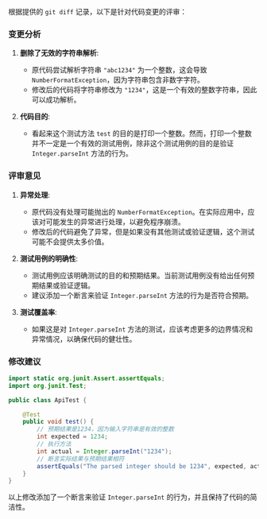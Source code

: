 根据提供的 `git diff` 记录，以下是针对代码变更的评审：

### 变更分析

1. **删除了无效的字符串解析**:
   - 原代码尝试解析字符串 `"abc1234"` 为一个整数，这会导致 `NumberFormatException`，因为字符串包含非数字字符。
   - 修改后的代码将字符串修改为 `"1234"`，这是一个有效的整数字符串，因此可以成功解析。

2. **代码目的**:
   - 看起来这个测试方法 `test` 的目的是打印一个整数。然而，打印一个整数并不一定是一个有效的测试用例，除非这个测试用例的目的是验证 `Integer.parseInt` 方法的行为。

### 评审意见

1. **异常处理**:
   - 原代码没有处理可能抛出的 `NumberFormatException`。在实际应用中，应该对可能发生的异常进行处理，以避免程序崩溃。
   - 修改后的代码避免了异常，但是如果没有其他测试或验证逻辑，这个测试可能不会提供太多价值。

2. **测试用例的明确性**:
   - 测试用例应该明确测试的目的和预期结果。当前测试用例没有给出任何预期结果或验证逻辑。
   - 建议添加一个断言来验证 `Integer.parseInt` 方法的行为是否符合预期。

3. **测试覆盖率**:
   - 如果这是对 `Integer.parseInt` 方法的测试，应该考虑更多的边界情况和异常情况，以确保代码的健壮性。

### 修改建议

```java
import static org.junit.Assert.assertEquals;
import org.junit.Test;

public class ApiTest {

    @Test
    public void test() {
        // 预期结果是1234，因为输入字符串是有效的整数
        int expected = 1234;
        // 执行方法
        int actual = Integer.parseInt("1234");
        // 断言实际结果与预期结果相符
        assertEquals("The parsed integer should be 1234", expected, actual);
    }
}
```

以上修改添加了一个断言来验证 `Integer.parseInt` 的行为，并且保持了代码的简洁性。